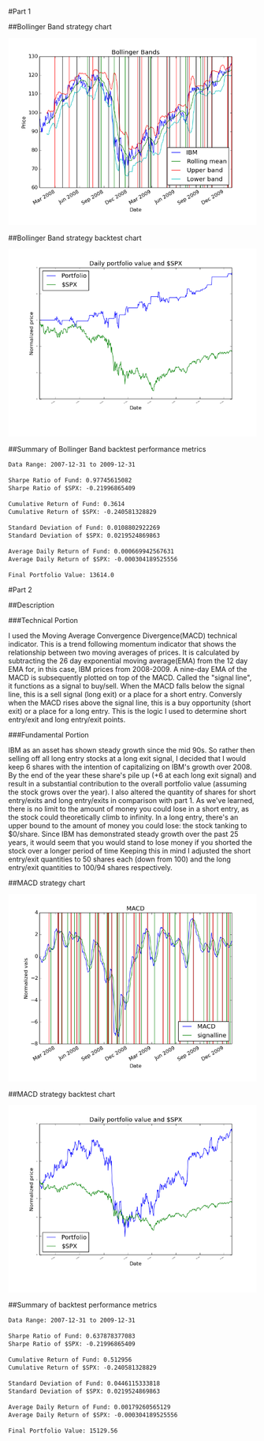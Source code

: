 #Part 1

##Bollinger Band strategy chart

<img src="bbsc.png" />

##Bollinger Band strategy backtest chart

<img src="bbsbc.png" />

##Summary of Bollinger Band backtest performance metrics

```
Data Range: 2007-12-31 to 2009-12-31

Sharpe Ratio of Fund: 0.97745615082
Sharpe Ratio of $SPX: -0.21996865409

Cumulative Return of Fund: 0.3614
Cumulative Return of $SPX: -0.240581328829

Standard Deviation of Fund: 0.0108802922269
Standard Deviation of $SPX: 0.0219524869863

Average Daily Return of Fund: 0.000669942567631
Average Daily Return of $SPX: -0.000304189525556

Final Portfolio Value: 13614.0

```
#Part 2

##Description

###Technical Portion

I used the Moving Average Convergence Divergence(MACD) technical indicator. This is a trend following momentum indicator that shows the relationship between two moving averages of prices. It is calculated by subtracting the 26 day exponential moving average(EMA) from the 12 day EMA for, in this case, IBM prices from 2008-2009. A nine-day EMA of the MACD is subsequently plotted on top of the MACD. Called the "signal line", it functions as a signal to buy/sell. When the MACD falls below the signal line, this is a sell signal (long exit) or a place for a short entry. Conversly when the MACD rises above the signal line, this is a buy opportunity (short exit) or a place for a long entry. This is the logic I used to determine short entry/exit and long entry/exit points.

###Fundamental Portion

IBM as an asset has shown steady growth since the mid 90s. So rather then selling off all long entry stocks at a long exit signal, I decided that I would keep 6 shares with the intention of capitalizing on IBM's growth over 2008. By the end of the year these share's pile up (+6 at each long exit signal) and result in a substantial contribution to the overall portfolio value (assuming the stock grows over the year). I also altered the quantity of shares for short entry/exits and long entry/exits in comparison with part 1. As we've learned, there is no limit to the amount of money you could lose in a short entry, as the stock could theoretically climb to infinity. In a long entry, there's an upper bound to the amount of money you could lose: the stock tanking to $0/share. Since IBM has demonstrated steady growth over the past 25 years, it would seem that you would stand to lose money if you shorted the stock over a longer period of time Keeping this in mind I adjusted the short entry/exit quantities to 50 shares each (down from 100) and the long entry/exit quantities to 100/94 shares respectively.

##MACD strategy chart

<img src="macdsc.png" />

##MACD strategy backtest chart

<img src="macdsbc.png" />

##Summary of backtest performance metrics

```
Data Range: 2007-12-31 to 2009-12-31

Sharpe Ratio of Fund: 0.637878377083
Sharpe Ratio of $SPX: -0.21996865409

Cumulative Return of Fund: 0.512956
Cumulative Return of $SPX: -0.240581328829

Standard Deviation of Fund: 0.0446115333818
Standard Deviation of $SPX: 0.0219524869863

Average Daily Return of Fund: 0.00179260565129
Average Daily Return of $SPX: -0.000304189525556

Final Portfolio Value: 15129.56
```
